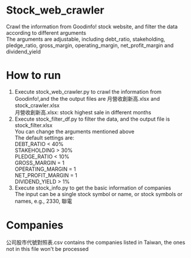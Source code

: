 # Stock_web_crawler
Crawl the information from Goodinfo! stock website, and filter the data according to different arguments  
The arguments are adjustable, including debt_ratio, stakeholding, pledge_ratio, gross_margin, operating_margin, net_profit_margin and dividend_yield  

# How to run
1. Execute stock_web_crawler.py to crawl the information from Goodinfo!,and the the output files are 月營收創新高.xlsx and stock_crawler.xlsx  
月營收創新高.xlsx: stock highest sale in different months  
2. Execute stock_filter_df.py to filter the data, and the output file is stock_filter.xlsx  
You can change the arguments mentioned above  
The default settings are:  
DEBT_RATIO < 40%  
STAKEHOLDING > 30%  
PLEDGE_RATIO < 10%  
GROSS_MARGIN = 1  
OPERATING_MARGIN = 1  
NET_PROFIT_MARGIN = 1  
DIVIDEND_YIELD > 1%  
3. Execute stock_info.py to get the basic information of companies  
The input can be a single stock symbol or name, or stock symbols or names, e.g., 2330, 聯電

# Companies
公司股市代號對照表.csv contains the companies listed in Taiwan, the ones not in this file won't be processed  
